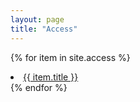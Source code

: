 ```yaml
---
layout: page
title: "Access"
---
```


{% for item in site.access %}
  <li><a href="{{ site.baseurl }}{{ item.url }}">{{ item.title }}</a></li>
{% endfor %}
